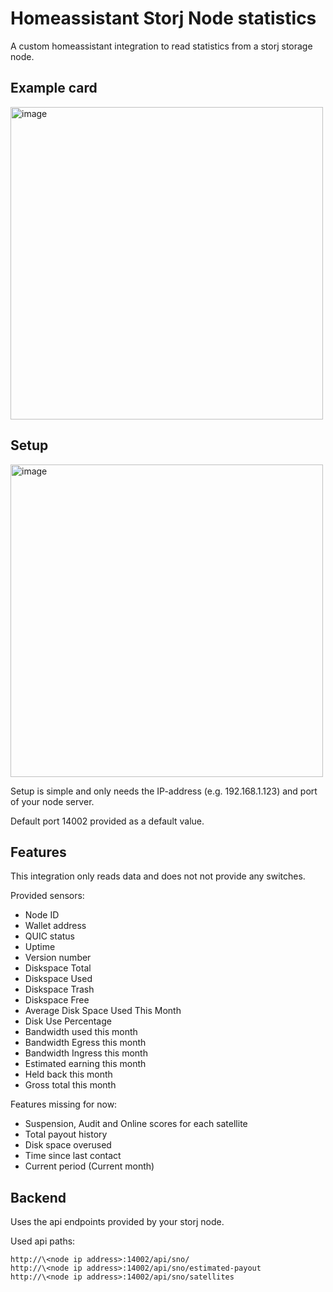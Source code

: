# Homeassistant Storj Node statistics

A custom homeassistant integration to read statistics from a storj storage node.

## Example card

<img width="500" alt="image" src="https://github.com/user-attachments/assets/6dc164d4-f0e7-4114-806a-df93d9748a3e" />

## Setup

<img width="500" alt="image" src="https://github.com/user-attachments/assets/6cd58485-69c1-4af4-88c3-0f2d9367a1ac" />

Setup is simple and only needs the IP-address (e.g. 192.168.1.123) and port of your node server.

Default port 14002 provided as a default value.

## Features

This integration only reads data and does not not provide any switches.

Provided sensors:

- Node ID
- Wallet address
- QUIC status
- Uptime
- Version number
- Diskspace Total
- Diskspace Used
- Diskspace Trash
- Diskspace Free
- Average Disk Space Used This Month
- Disk Use Percentage
- Bandwidth used this month
- Bandwidth Egress this month
- Bandwidth Ingress this month
- Estimated earning this month
- Held back this month
- Gross total this month

Features missing for now:

- Suspension, Audit and Online scores for each satellite
- Total payout history
- Disk space overused
- Time since last contact
- Current period (Current month)

## Backend

Uses the api endpoints provided by your storj node. 

Used api paths:
```
http://\<node ip address>:14002/api/sno/
http://\<node ip address>:14002/api/sno/estimated-payout
http://\<node ip address>:14002/api/sno/satellites
```


